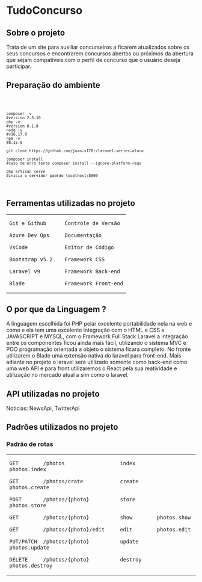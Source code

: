 <p align="center">
<a href="https://skitter-vicuna-79a.notion.site/image/https%3A%2F%2Fs3-us-west-2.amazonaws.com%2Fsecure.notion-static.com%2F818aa518-716b-4256-abcd-91665581a37b%2FTudoConcurso.svg?table=block&id=0e62a307-f68e-4abf-813a-d9a675f2e0e3&spaceId=be289399-f714-4c0c-bf5b-8fa722abe7f9&userId=&cache=v2"></a>

# TudoConcurso
  
## Sobre o projeto

Trata de um site para auxiliar concurseiros a ficarem atualizados sobre os seus concursos e encontrarem concursos abertos ou próximos da abertura que sejam compatíveis com o perfil de concurso que o usuário deseja participar.

## Preparação do ambiente 
<code>
  
    composer -v 
    #version 2.3.10
    php -v
    #version 8.1.8
    node -v
    #v16.17.0
    npm -v
    #8.15.0

    git clone https://github.com/joao-v170r/laravel-series-alura

    composer install
    #caso de erro tente composer install --ignore-platform-reqs

    php artisan serve
    #inicia o servidor padrão localhost:8000
  
</code>
  
## Ferramentas  utilizadas no projeto

<table>

  <td>
    
    Git e Github      Controle de Versão
  
    Azure Dev Ops     Documentação
 
    VsCode            Editor de Código
  
    Bootstrap v5.2    Framework CSS
  
    Laravel v9        Framework Back-end
  
    Blade             Framework Front-end
    
  </td>

</table>

## O por que da Linguagem ?

A linguagem escolhida foi PHP pelar excelente portabilidade nela na web e como e ela tem uma excelente integração com o HTML e CSS e JAVASCRIPT é MYSQL, com o Framework Full Stack Laravel  a integração entre os componentes ficou ainda mais fácil, utilizando o sistema MVC e POO programação orientada a objeto o sistema ficara completo. No fronte utilizarem o Blade uma extensão nativa do laravel para front-end. Mais adiante no projeto o laravel sera utilizado somente como back-end como uma web API e para front utilizaremos o React pela sua reatividade e utilização no mercado atual a sim como o laravel.

## API utilizadas no projeto

Noticias: NewsApi, TwitterApi

## Padrões utilizados no projeto

### Padrão de rotas
 
<table>

  <td>
  
    GET        /photos                  index       photos.index
  
    GET        /photos/crate            create      photos.create
  
    POST       /photos/{photo}          store       photos.store

    GET        /photos/{photo}          show        photos.show
  
    GET        /photos/{photo}/edit     edit        photos.edit
  
    PUT/PATCH  /photos/{photo}          update      photos.update
  
    DELETE     /photos/{photo}          destroy     photos.destroy

  </td>

</table>
